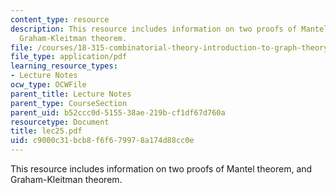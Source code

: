 ```yaml
---
content_type: resource
description: This resource includes information on two proofs of Mantel theorem, and
  Graham-Kleitman theorem.
file: /courses/18-315-combinatorial-theory-introduction-to-graph-theory-extremal-and-enumerative-combinatorics-spring-2005/c9000c31bcb8f6f679978a174d88cc0e_lec25.pdf
file_type: application/pdf
learning_resource_types:
- Lecture Notes
ocw_type: OCWFile
parent_title: Lecture Notes
parent_type: CourseSection
parent_uid: b52ccc0d-5155-38ae-219b-cf1df67d760a
resourcetype: Document
title: lec25.pdf
uid: c9000c31-bcb8-f6f6-7997-8a174d88cc0e
---
```

This resource includes information on two proofs of Mantel theorem, and Graham-Kleitman theorem.

